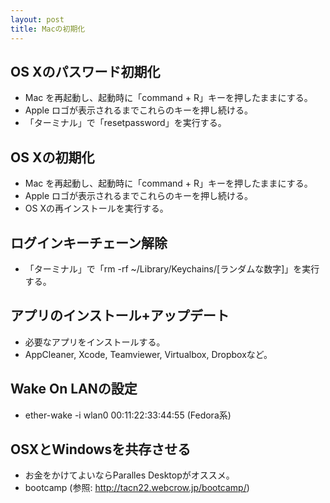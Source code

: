 ```yaml
---
layout: post
title: Macの初期化
---
```


## OS Xのパスワード初期化

- Mac を再起動し、起動時に「command + R」キーを押したままにする。
- Apple ロゴが表示されるまでこれらのキーを押し続ける。
- 「ターミナル」で「resetpassword」を実行する。

## OS Xの初期化

- Mac を再起動し、起動時に「command + R」キーを押したままにする。
- Apple ロゴが表示されるまでこれらのキーを押し続ける。
- OS Xの再インストールを実行する。

## ログインキーチェーン解除

- 「ターミナル」で「rm -rf ~/Library/Keychains/[ランダムな数字]」を実行する。

## アプリのインストール+アップデート

- 必要なアプリをインストールする。
- AppCleaner, Xcode, Teamviewer, Virtualbox, Dropboxなど。

## Wake On LANの設定

- ether-wake -i wlan0 00:11:22:33:44:55 (Fedora系)

## OSXとWindowsを共存させる

- お金をかけてよいならParalles Desktopがオススメ。
- bootcamp (参照: http://tacn22.webcrow.jp/bootcamp/)
